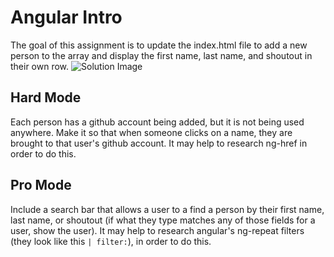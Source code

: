 # Angular Intro
The goal of this assignment is to update the index.html file to add a new person to the array and display the first name, last name, and shoutout in their own row. 
![Solution Image](images/solution.png)

## Hard Mode
Each person has a github account being added, but it is not being used anywhere. Make it so that when someone clicks on a name, they are brought to that user's github account. It may help to research ng-href in order to do this.

## Pro Mode
Include a search bar that allows a user to a find a person by their first name, last name, or shoutout (if what they type matches any of those fields for a user, show the user). It may help to research angular's ng-repeat filters (they look like this `| filter:`), in order to do this.

